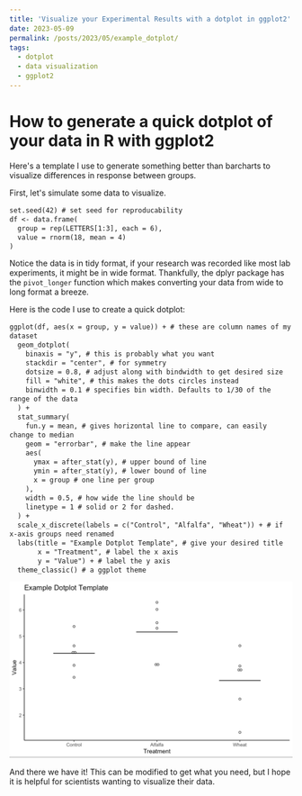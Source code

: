 ```yaml
---
title: 'Visualize your Experimental Results with a dotplot in ggplot2'
date: 2023-05-09
permalink: /posts/2023/05/example_dotplot/
tags:
  - dotplot
  - data visualization
  - ggplot2
---
```


How to generate a quick dotplot of your data in R with ggplot2
======

Here's a template I use to generate something better than barcharts to visualize differences in response between groups.

First, let's simulate some data to visualize. 

```
set.seed(42) # set seed for reproducability
df <- data.frame(
  group = rep(LETTERS[1:3], each = 6),
  value = rnorm(18, mean = 4)
)
```

Notice the data is in tidy format, if your research was recorded like most lab experiments, it might be in wide format. Thankfully, the dplyr package has the `pivot_longer` function which makes converting your data from wide to long format a breeze.

Here is the code I use to create a quick dotplot:
```
ggplot(df, aes(x = group, y = value)) + # these are column names of my dataset
  geom_dotplot(
    binaxis = "y", # this is probably what you want
    stackdir = "center", # for symmetry
    dotsize = 0.8, # adjust along with bindwidth to get desired size
    fill = "white", # this makes the dots circles instead
    binwidth = 0.1 # specifies bin width. Defaults to 1/30 of the range of the data
  ) +
  stat_summary(
    fun.y = mean, # gives horizontal line to compare, can easily change to median
    geom = "errorbar", # make the line appear
    aes(
      ymax = after_stat(y), # upper bound of line
      ymin = after_stat(y), # lower bound of line
      x = group # one line per group
    ),
    width = 0.5, # how wide the line should be
    linetype = 1 # solid or 2 for dashed.
  ) +
  scale_x_discrete(labels = c("Control", "Alfalfa", "Wheat")) + # if x-axis groups need renamed
  labs(title = "Example Dotplot Template", # give your desired title
       x = "Treatment", # label the x axis
       y = "Value") + # label the y axis
  theme_classic() # a ggplot theme
```
![template dotplot](https://github.com/clstacy/clstacy.github.io/blob/master/images/example_dotplot.png?raw=true)

And there we have it! This can be modified to get what you need, but I hope it is helpful for scientists wanting to visualize their data.
